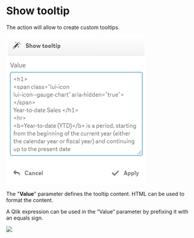 # Show tooltip

The action will allow to create custom tooltips.

![](../.gitbook/assets/ShowTooltip.png)

The "**Value**" parameter defines the tooltip content. HTML can be used to format the content.

A Qlik expression can be used in the “Value” parameter by prefixing it with an equals sign.

![](../.gitbook/assets/2019-04-24\_14-06-55.gif)
